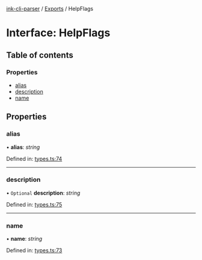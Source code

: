 [ink-cli-parser](../README.md) / [Exports](../modules.md) / HelpFlags

# Interface: HelpFlags

## Table of contents

### Properties

- [alias](helpflags.md#alias)
- [description](helpflags.md#description)
- [name](helpflags.md#name)

## Properties

### alias

• **alias**: _string_

Defined in:
[types.ts:74](https://github.com/Souvikns/ink-cli-parser/blob/e7f88e8/lib/types.ts#L74)

---

### description

• `Optional` **description**: _string_

Defined in:
[types.ts:75](https://github.com/Souvikns/ink-cli-parser/blob/e7f88e8/lib/types.ts#L75)

---

### name

• **name**: _string_

Defined in:
[types.ts:73](https://github.com/Souvikns/ink-cli-parser/blob/e7f88e8/lib/types.ts#L73)
